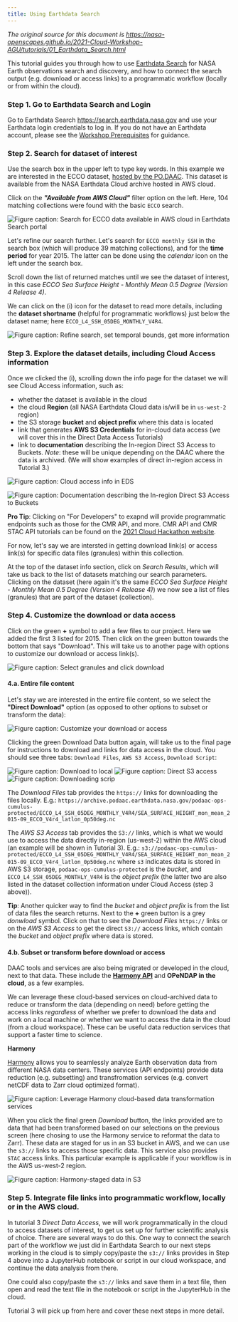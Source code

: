 ```yaml
---
title: Using Earthdata Search
---
```


*The original source for this document is <https://nasa-openscapes.github.io/2021-Cloud-Workshop-AGU/tutorials/01_Earthdata_Search.html>*

This tutorial guides you through how to use [Earthdata Search](https://search.earthdata.nasa.gov/) for NASA Earth observations search and discovery, and how to connect the search output (e.g. download or access links) to a programmatic workflow (locally or from within the cloud). 

### Step 1. Go to Earthdata Search and Login

Go to Earthdata Search <https://search.earthdata.nasa.gov> and use your Earthdata login credentials to log in. If you do not have an Earthdata account, please see the [Workshop Prerequisites](https://nasa-openscapes.github.io/2021-Cloud-Workshop-AGU/logistics/prerequisites.html) for guidance.

### Step 2. Search for dataset of interest

Use the search box in the upper left to type key words. In this example we are interested in the ECCO dataset, [hosted by the PO.DAAC](https://podaac.jpl.nasa.gov/datasetlist?search=ECCO). This dataset is available from the NASA Earthdata Cloud archive hosted in AWS cloud. 

Click on the _**"Available from AWS Cloud"**_ filter option on the left. Here, 104 matching collections were found with the basic `ECCO` search.

![*Figure caption: Search for ECCO data available in AWS cloud in Earthdata Search portal*](./images/search_ecco.png)

Let's refine our search further. Let's search for `ECCO monthly SSH` in the search box (which will produce 39 matching collections), and for the **time period** for year 2015. The latter can be done using the *calendar* icon on the left under the search box. 

Scroll down the list of returned matches until we see the dataset of interest, in this case *ECCO Sea Surface Height - Monthly Mean 0.5 Degree (Version 4 Release 4)*.

We can click on the (i) icon for the dataset to read more details, including the **dataset shortname** (helpful for programmatic workflows) just below the dataset name; here `ECCO_L4_SSH_05DEG_MONTHLY_V4R4`.

![*Figure caption: Refine search, set temporal bounds, get more information*](./images/refine_ecco.png)

### Step 3. Explore the dataset details, including Cloud Access information

Once we clicked the (i), scrolling down the info page for the dataset we will see Cloud Access information, such as:

- whether the dataset is available in the cloud 
- the cloud **Region** (all NASA Earthdata Cloud data is/will be in `us-west-2` region) 
- the S3 storage **bucket** and **object prefix** where this data is located
- link that generates **AWS S3 Credentials** for in-cloud data access (we will cover this in the Direct Data Access Tutorials)
- link to **documentation** describing the In-region Direct S3 Access to Buckets. *Note*: these will be unique depending on the DAAC where the data is archived. (We will show examples of direct in-region access in Tutorial 3.)

![*Figure caption: Cloud access info in EDS*](./images/cloud_access_info.png)

![*Figure caption: Documentation describing the In-region Direct S3 Access to Buckets*](./images/cloud_access_documentation.png)

**Pro Tip**: Clicking on "For Developers" to exapnd will provide programmatic endpoints such as those for the CMR API, and more. CMR API and CMR STAC API tutorials can be found on the [2021 Cloud Hackathon website](https://nasa-openscapes.github.io/2021-Cloud-Hackathon/tutorials/).

For now, let's say we are intersted in getting download link(s) or access link(s) for specific data files (granules) within this collection.

At the top of the dataset info section, click on *Search Results*, which will take us back to the list of datasets matching our search parameters. Clicking on the dataset (here again it's the same *ECCO Sea Surface Height - Monthly Mean 0.5 Degree (Version 4 Release 4)*) we now see a list of files (granules) that are part of the dataset (collection). 

### Step 4. Customize the download or data access

Click on the green **+** symbol to add a few files to our project. Here we added the first 3 listed for 2015. Then click on the green button towards the bottom that says "Download". This will take us to another page with options to customize our download or access link(s).

![*Figure caption: Select granules and click download*](./images/select_granules_download.png)

#### 4.a. Entire file content

Let's stay we are interested in the entire file content, so we select the **"Direct Download"** option (as opposed to other options to subset or transform the data):

![*Figure caption: Customize your download or access*](./images/custom_download.png)

Clicking the green Download Data button again, will take us to the final page for instructions to download and links for data access in the cloud. You should see three tabs: `Download Files`, `AWS S3 Access`, `Download Script`:

![*Figure caption: Download to local*](./images/download.png)
![*Figure caption: Direct S3 access*](./images/AWS_s3_access.png)
![*Figure caption: Downloading scrip*](./images/download_script.png)

The *Download Files* tab provides the `https://` links for downloading the files locally. E.g.:
`https://archive.podaac.earthdata.nasa.gov/podaac-ops-cumulus-protected/ECCO_L4_SSH_05DEG_MONTHLY_V4R4/SEA_SURFACE_HEIGHT_mon_mean_2015-09_ECCO_V4r4_latlon_0p50deg.nc`

The *AWS S3 Access* tab provides the `S3://` links, which is what we would use to access the data directly in-region (us-west-2) within the AWS cloud (an example will be shown in Tutorial 3). E.g.:
`s3://podaac-ops-cumulus-protected/ECCO_L4_SSH_05DEG_MONTHLY_V4R4/SEA_SURFACE_HEIGHT_mon_mean_2015-09_ECCO_V4r4_latlon_0p50deg.nc`
where `s3` indicates data is stored in AWS S3 storage, `podaac-ops-cumulus-protected` is the *bucket*, and `ECCO_L4_SSH_05DEG_MONTHLY_V4R4` is the *object prefix* (the latter two are also listed in the dataset collection information under Cloud Access (step 3 above)).

**Tip**: Another quicker way to find the *bucket* and *object prefix* is from the list of data files the search returns. Next to the **+** green button is a grey *donwload* symbol. Click on that to see the *Download Files* `https://` links or on the *AWS S3 Access* to get the direct `S3://` access links, which contain the  *bucket* and *object prefix* where data is stored.

#### 4.b. Subset or transform before download or access

DAAC tools and services are also being migrated or developed in the cloud, next to that data. These include the **[Harmony API](https://harmony.earthdata.nasa.gov/)** and **OPeNDAP in the cloud**, as a few examples. 

We can leverage these cloud-based services on cloud-archived data to reduce or transform the data (depending on need) before getting the access links *regardless* of whether we prefer to download the data and work on a local machine or whether we want to access the data in the cloud (from a cloud workspace). These can be useful data reduction services that support a faster time to science. 

**Harmony**

[Harmony](https://harmony.earthdata.nasa.gov/) allows you to seamlessly analyze Earth observation data from different NASA data centers. These services (API endpoints) provide data reduction (e.g. subsetting) and transfromation services (e.g. convert netCDF data to Zarr cloud optimized format). 

![*Figure caption: Leverage Harmony cloud-based data transformation services*](./images/eds_harmony.png)

When you click the final green *Download* button, the links provided are to data that had been transformed based on our selections on the previous screen (here chosing to use the Harmony service to reformat the data to Zarr). These data are staged for us in an S3 bucket in AWS, and we can use the `s3://` links to access those specific data. This service also provides `STAC` access links. This particular example is applicable if your workflow is in the AWS us-west-2 region.

![*Figure caption: Harmony-staged data in S3*](./images/eds_harmony_links.png)


### Step 5. Integrate file links into programmatic workflow, locally or in the AWS cloud. 

In tutorial 3 *Direct Data Access*, we will work programmatically in the cloud to access datasets of interest, to get us set up for further scientific analysis of choice. There are several ways to do this. One way to connect the search part of the workflow we just did in Earthdata Search to our next steps working in the cloud is to simply copy/paste the `s3://` links provides in Step 4 above into a JupyterHub notebook or script in our cloud workspace, and continue the data analysis from there. 

One could also copy/paste the `s3://` links and save them in a text file, then open and read the text file in the notebook or script in the JupyterHub in the cloud. 

Tutorial 3 will pick up from here and cover these next steps in more detail. 
